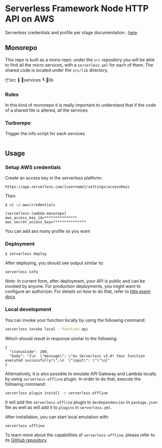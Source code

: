 # Serverless Framework Node HTTP API on AWS

Serverless credentials and profile per stage documentation : [here](https://www.serverless.com/framework/docs/providers/aws/guide/credentials#using-aws-access-keys)

## Monorepo

This repo is built as a mono repo: under the `src` repository you will be able to find all the micro services, with a `serverless.yml` for each of them. The shared code is located under the `src/lib` directory.

📦src
 ┣ 📂services
 ┗ 📂lib

### Rules

In this kind of monorepo it is really important to understand that if the code of a shared file is altered, all the services 

### Turborepo

Trigger the info script for each services

```

```

## Usage

### Setup AWS credentials

Create an access key in the serverless platform:
````
https://app.serverless.com/[username]/settings/accessKeys
````

Then
```
$ vi ~/.aws/credentials

[serverless-lambda-monorepo]
aws_access_key_id=***************
aws_secret_access_key=***************
```

You can add ass many profile as you want

### Deployment

```
$ serverless deploy
```

After deploying, you should see output similar to:

```
serverless info
```

_Note_: In current form, after deployment, your API is public and can be invoked by anyone. For production deployments, you might want to configure an authorizer. For details on how to do that, refer to [http event docs](https://www.serverless.com/framework/docs/providers/aws/events/apigateway/).

### Local development

You can invoke your function locally by using the following command:

```bash
serverless invoke local --function api
```

Which should result in response similar to the following:

```
{
  "statusCode": 200,
  "body": "{\n  \"message\": \"Go Serverless v3.0! Your function executed successfully!\",\n  \"input\": \"\"\n}"
}
```


Alternatively, it is also possible to emulate API Gateway and Lambda locally by using `serverless-offline` plugin. In order to do that, execute the following command:

```bash
serverless plugin install -n serverless-offline
```

It will add the `serverless-offline` plugin to `devDependencies` in `package.json` file as well as will add it to `plugins` in `serverless.yml`.

After installation, you can start local emulation with:

```
serverless offline
```

To learn more about the capabilities of `serverless-offline`, please refer to its [GitHub repository](https://github.com/dherault/serverless-offline).
